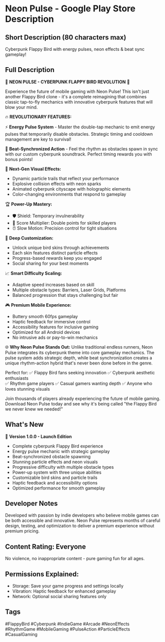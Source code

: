 # Neon Pulse - Google Play Store Description

## Short Description (80 characters max)
Cyberpunk Flappy Bird with energy pulses, neon effects & beat sync gameplay!

## Full Description

🌟 **NEON PULSE - CYBERPUNK FLAPPY BIRD REVOLUTION** 🌟

Experience the future of mobile gaming with Neon Pulse! This isn't just another Flappy Bird clone - it's a complete reimagining that combines classic tap-to-fly mechanics with innovative cyberpunk features that will blow your mind.

🔥 **REVOLUTIONARY FEATURES:**

⚡ **Energy Pulse System** - Master the double-tap mechanic to emit energy pulses that temporarily disable obstacles. Strategic timing and cooldown management are key to survival!

🎵 **Beat-Synchronized Action** - Feel the rhythm as obstacles spawn in sync with our custom cyberpunk soundtrack. Perfect timing rewards you with bonus points!

💫 **Next-Gen Visual Effects:**
- Dynamic particle trails that reflect your performance
- Explosive collision effects with neon sparks
- Animated cyberpunk cityscape with holographic elements
- Color-changing environments that respond to gameplay

🏆 **Power-Up Mastery:**
- 🛡️ Shield: Temporary invulnerability 
- 🎯 Score Multiplier: Double points for skilled players
- ⏰ Slow Motion: Precision control for tight situations

🎨 **Deep Customization:**
- Unlock unique bird skins through achievements
- Each skin features distinct particle effects
- Progress-based rewards keep you engaged
- Social sharing for your best moments

📈 **Smart Difficulty Scaling:**
- Adaptive speed increases based on skill
- Multiple obstacle types: Barriers, Laser Grids, Platforms
- Balanced progression that stays challenging but fair

🎮 **Premium Mobile Experience:**
- Buttery smooth 60fps gameplay
- Haptic feedback for immersive control
- Accessibility features for inclusive gaming
- Optimized for all Android devices
- No intrusive ads or pay-to-win mechanics

🌐 **Why Neon Pulse Stands Out:**
Unlike traditional endless runners, Neon Pulse integrates its cyberpunk theme into core gameplay mechanics. The pulse system adds strategic depth, while beat synchronization creates a unique rhythm-action hybrid that's never been done before in the genre.

Perfect for:
✅ Flappy Bird fans seeking innovation
✅ Cyberpunk aesthetic enthusiasts  
✅ Rhythm game players
✅ Casual gamers wanting depth
✅ Anyone who loves stunning visuals

Join thousands of players already experiencing the future of mobile gaming. Download Neon Pulse today and see why it's being called "the Flappy Bird we never knew we needed!"

## What's New
🚀 **Version 1.0.0 - Launch Edition**
- Complete cyberpunk Flappy Bird experience
- Energy pulse mechanic with strategic gameplay
- Beat-synchronized obstacle spawning
- Stunning particle effects and neon visuals
- Progressive difficulty with multiple obstacle types
- Power-up system with three unique abilities
- Customizable bird skins and particle trails
- Haptic feedback and accessibility options
- Optimized performance for smooth gameplay

## Developer Notes
Developed with passion by indie developers who believe mobile games can be both accessible and innovative. Neon Pulse represents months of careful design, testing, and optimization to deliver a premium experience without premium pricing.

## Content Rating: Everyone
No violence, no inappropriate content - pure gaming fun for all ages.

## Permissions Explained:
- Storage: Save your game progress and settings locally
- Vibration: Haptic feedback for enhanced gameplay
- Network: Optional social sharing features only

## Tags
#FlappyBird #Cyberpunk #IndieGame #Arcade #NeonEffects #RhythmGame #MobileGaming #PulseAction #ParticleEffects #CasualGaming